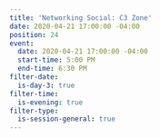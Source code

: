 ```yaml
---
title: 'Networking Social: C3 Zone'
date: 2020-04-21 17:00:00 -04:00
position: 24
event:
  date: 2020-04-21 17:00:00 -04:00
  start-time: 5:00 PM
  end-time: 6:30 PM
filter-date:
  is-day-3: true
filter-time:
  is-evening: true
filter-type:
  is-session-general: true
---
```


